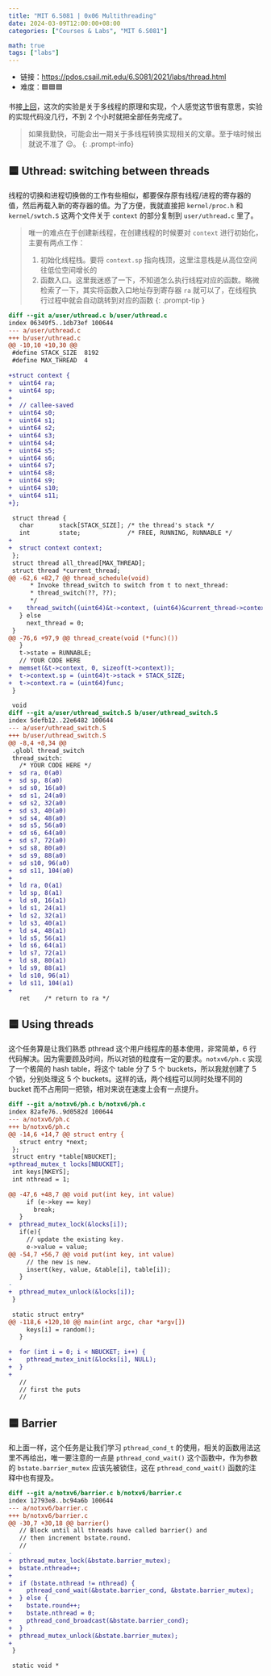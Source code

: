 ```yaml
---
title: "MIT 6.S081 | 0x06 Multithreading"
date: 2024-03-09T12:00:00+08:00
categories: ["Courses & Labs", "MIT 6.S081"]

math: true
tags: ["labs"]
---
```


- 链接：<https://pdos.csail.mit.edu/6.S081/2021/labs/thread.html>
- 难度：:blue_square::blue_square::blue_square:

书接[上回](/posts/mit-6-s081-0x05)，这次的实验是关于多线程的原理和实现，个人感觉这节很有意思，实验的实现代码没几行，不到 2 个小时就把全部任务完成了。

> 如果我勤快，可能会出一期关于多线程转换实现相关的文章。至于啥时候出就说不准了 :relieved:。
{: .prompt-info}

## :blue_square: Uthread: switching between threads

线程的切换和进程切换做的工作有些相似，都要保存原有线程/进程的寄存器的值，然后再载入新的寄存器的值。为了方便，我就直接把 `kernel/proc.h` 和 `kernel/swtch.S` 这两个文件关于 `context` 的部分复制到 `user/uthread.c` 里了。

> 唯一的难点在于创建新线程，在创建线程的时候要对 `context` 进行初始化，主要有两点工作：
>
> 1. 初始化线程栈。要将 `context.sp` 指向栈顶，这里注意栈是从高位空间往低位空间增长的
> 2. 函数入口。这里我迷惑了一下，不知道怎么执行线程对应的函数。略微检索了一下，其实将函数入口地址存到寄存器 `ra` 就可以了，在线程执行过程中就会自动跳转到对应的函数
{: .prompt-tip }

```diff
diff --git a/user/uthread.c b/user/uthread.c
index 06349f5..1db73ef 100644
--- a/user/uthread.c
+++ b/user/uthread.c
@@ -10,10 +10,30 @@
 #define STACK_SIZE  8192
 #define MAX_THREAD  4
 
+struct context {
+  uint64 ra;
+  uint64 sp;
+
+  // callee-saved
+  uint64 s0;
+  uint64 s1;
+  uint64 s2;
+  uint64 s3;
+  uint64 s4;
+  uint64 s5;
+  uint64 s6;
+  uint64 s7;
+  uint64 s8;
+  uint64 s9;
+  uint64 s10;
+  uint64 s11;
+};
 
 struct thread {
   char       stack[STACK_SIZE]; /* the thread's stack */
   int        state;             /* FREE, RUNNING, RUNNABLE */
+
+  struct context context;
 };
 struct thread all_thread[MAX_THREAD];
 struct thread *current_thread;
@@ -62,6 +82,7 @@ thread_schedule(void)
      * Invoke thread_switch to switch from t to next_thread:
      * thread_switch(??, ??);
      */
+    thread_switch((uint64)&t->context, (uint64)&current_thread->context);
   } else
     next_thread = 0;
 }
@@ -76,6 +97,9 @@ thread_create(void (*func)())
   }
   t->state = RUNNABLE;
   // YOUR CODE HERE
+  memset(&t->context, 0, sizeof(t->context));
+  t->context.sp = (uint64)t->stack + STACK_SIZE;
+  t->context.ra = (uint64)func;
 }
 
 void 
diff --git a/user/uthread_switch.S b/user/uthread_switch.S
index 5defb12..22e6482 100644
--- a/user/uthread_switch.S
+++ b/user/uthread_switch.S
@@ -8,4 +8,34 @@
 .globl thread_switch
 thread_switch:
   /* YOUR CODE HERE */
+  sd ra, 0(a0)
+  sd sp, 8(a0)
+  sd s0, 16(a0)
+  sd s1, 24(a0)
+  sd s2, 32(a0)
+  sd s3, 40(a0)
+  sd s4, 48(a0)
+  sd s5, 56(a0)
+  sd s6, 64(a0)
+  sd s7, 72(a0)
+  sd s8, 80(a0)
+  sd s9, 88(a0)
+  sd s10, 96(a0)
+  sd s11, 104(a0)
+
+  ld ra, 0(a1)
+  ld sp, 8(a1)
+  ld s0, 16(a1)
+  ld s1, 24(a1)
+  ld s2, 32(a1)
+  ld s3, 40(a1)
+  ld s4, 48(a1)
+  ld s5, 56(a1)
+  ld s6, 64(a1)
+  ld s7, 72(a1)
+  ld s8, 80(a1)
+  ld s9, 88(a1)
+  ld s10, 96(a1)
+  ld s11, 104(a1)
+
   ret    /* return to ra */
```

## :blue_square: Using threads

这个任务算是让我们熟悉 pthread 这个用户线程库的基本使用，非常简单，6 行代码解决。因为需要顾及时间，所以对锁的粒度有一定的要求。`notxv6/ph.c` 实现了一个极简的 hash table，将这个 table 分了 5 个 buckets，所以我就创建了 5 个锁，分别处理这 5 个 buckets。这样的话，两个线程可以同时处理不同的 bucket 而不占用同一把锁，相对来说在速度上会有一点提升。

```diff
diff --git a/notxv6/ph.c b/notxv6/ph.c
index 82afe76..9d0582d 100644
--- a/notxv6/ph.c
+++ b/notxv6/ph.c
@@ -14,6 +14,7 @@ struct entry {
   struct entry *next;
 };
 struct entry *table[NBUCKET];
+pthread_mutex_t locks[NBUCKET];
 int keys[NKEYS];
 int nthread = 1;
 
@@ -47,6 +48,7 @@ void put(int key, int value)
     if (e->key == key)
       break;
   }
+  pthread_mutex_lock(&locks[i]);
   if(e){
     // update the existing key.
     e->value = value;
@@ -54,7 +56,7 @@ void put(int key, int value)
     // the new is new.
     insert(key, value, &table[i], table[i]);
   }
-
+  pthread_mutex_unlock(&locks[i]);
 }
 
 static struct entry*
@@ -118,6 +120,10 @@ main(int argc, char *argv[])
     keys[i] = random();
   }
 
+  for (int i = 0; i < NBUCKET; i++) {
+    pthread_mutex_init(&locks[i], NULL);
+  }
+
   //
   // first the puts
   //
```

## :blue_square: Barrier

和上面一样，这个任务是让我们学习 `pthread_cond_t` 的使用，相关的函数用法这里不再给出，唯一要注意的一点是 `pthread_cond_wait()` 这个函数中，作为参数的 `bstate.barrier_mutex` 应该先被锁住，这在 `pthread_cond_wait()` 函数的注释中也有提及。

```diff
diff --git a/notxv6/barrier.c b/notxv6/barrier.c
index 12793e8..bc94a6b 100644
--- a/notxv6/barrier.c
+++ b/notxv6/barrier.c
@@ -30,7 +30,18 @@ barrier()
   // Block until all threads have called barrier() and
   // then increment bstate.round.
   //
-  
+  pthread_mutex_lock(&bstate.barrier_mutex);
+  bstate.nthread++;
+
+  if (bstate.nthread != nthread) {
+    pthread_cond_wait(&bstate.barrier_cond, &bstate.barrier_mutex);
+  } else {
+    bstate.round++;
+    bstate.nthread = 0;
+    pthread_cond_broadcast(&bstate.barrier_cond);
+  }
+  pthread_mutex_unlock(&bstate.barrier_mutex);
+
 }
 
 static void *
```
